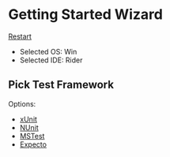 <!--
GENERATED FILE - DO NOT EDIT
This file was generated by [MarkdownSnippets](https://github.com/SimonCropp/MarkdownSnippets).
Source File: /docs/mdsource/wiz/picktest_Win_Rider.source.md
To change this file edit the source file and then run MarkdownSnippets.
-->

# Getting Started Wizard

[Restart](/docs/readme.md)

* Selected OS: Win
* Selected IDE: Rider

## Pick Test Framework

Options:
 * [xUnit](result_Win_Rider_xUnit.md)
 * [NUnit](result_Win_Rider_NUnit.md)
 * [MSTest](result_Win_Rider_MSTest.md)
 * [Expecto](result_Win_Rider_Expecto.md)
